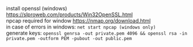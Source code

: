 install openssl (windows) https://slproweb.com/products/Win32OpenSSL.html  
npcap required for window https://nmap.org/download.html  
in case of errors in windows: `net start npcap (windows only)`  
generate keys:
`openssl genrsa -out private.pem 4096 && openssl rsa -in private.pem -outform PEM -pubout -out public.pem`
